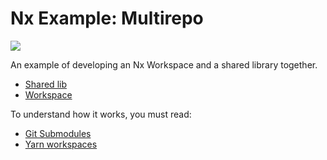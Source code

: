 # Nx Example: Multirepo

<img src="https://raw.githubusercontent.com/nrwl/nx/master/nx-logo.png">

An example of developing an Nx Workspace and a shared library together.

* [Shared lib](https://github.com/nrwl/nx-example-sharedlib)
* [Workspace](https://github.com/nrwl/nx-example-workspace)

To understand how it works, you must read:

* [Git Submodules](https://git-scm.com/book/en/v2/Git-Tools-Submodules)
* [Yarn workspaces](https://yarnpkg.com/lang/en/docs/workspaces/)